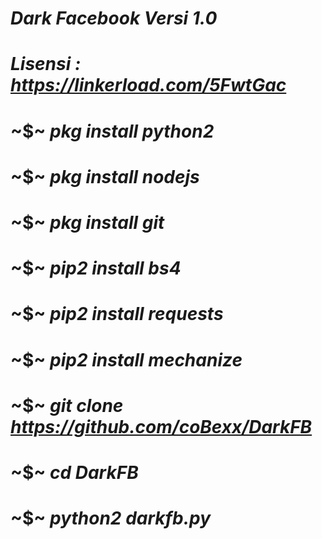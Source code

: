 # _Dark Facebook Versi 1.0_
# _Lisensi_ *:* _https://linkerload.com/5FwtGac_
# ~$~ _pkg install python2_
# ~$~ _pkg install nodejs_
# ~$~ _pkg install git_
# ~$~ _pip2 install bs4_
# ~$~ _pip2 install requests_
# ~$~ _pip2 install mechanize_
# ~$~ _git clone https://github.com/coBexx/DarkFB_
# ~$~ _cd DarkFB_
# ~$~ _python2 darkfb.py_
